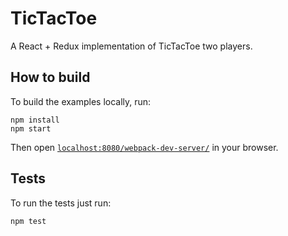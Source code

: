 TicTacToe
=================

A React + Redux implementation of TicTacToe two players.

## How to build

To build the examples locally, run:

```
npm install
npm start
```

Then open [`localhost:8080/webpack-dev-server/`](http://localhost:8080/webpack-dev-server/) in your browser.

## Tests

To run the tests just run:

```
npm test
```